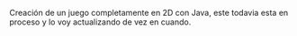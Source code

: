 Creación de un juego completamente en 2D con Java, este todavia esta en proceso y lo voy actualizando de vez en cuando.
